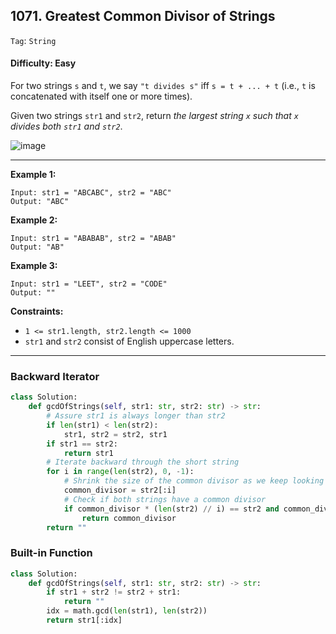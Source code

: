 ## 1071. Greatest Common Divisor of Strings

```Tag```: ```String```

#### Difficulty: Easy

For two strings ```s``` and ```t```, we say ```"t divides s"``` iff ```s = t + ... + t``` (i.e., ```t``` is concatenated with itself one or more times).

Given two strings ```str1``` and ```str2```, return _the largest string ```x``` such that ```x``` divides both ```str1``` and ```str2```_.

![image](https://user-images.githubusercontent.com/35042430/215970545-4684fa06-a2f0-40ba-8c00-94fcf5037e59.png)

---

__Example 1:__
```
Input: str1 = "ABCABC", str2 = "ABC"
Output: "ABC"
```

__Example 2:__
```
Input: str1 = "ABABAB", str2 = "ABAB"
Output: "AB"
```

__Example 3:__
```
Input: str1 = "LEET", str2 = "CODE"
Output: ""
```

__Constraints:__

- ```1 <= str1.length, str2.length <= 1000```
- ```str1``` and ```str2``` consist of English uppercase letters.

---

### Backward Iterator

```Python
class Solution:
    def gcdOfStrings(self, str1: str, str2: str) -> str:
        # Assure str1 is always longer than str2
        if len(str1) < len(str2):
            str1, str2 = str2, str1
        if str1 == str2:
            return str1
        # Iterate backward through the short string
        for i in range(len(str2), 0, -1):
            # Shrink the size of the common divisor as we keep looking
            common_divisor = str2[:i]
            # Check if both strings have a common divisor
            if common_divisor * (len(str2) // i) == str2 and common_divisor * (len(str1) // i) == str1:
                return common_divisor
        return ""
```

### Built-in Function

```Python
class Solution:
    def gcdOfStrings(self, str1: str, str2: str) -> str:
        if str1 + str2 != str2 + str1:
            return ""
        idx = math.gcd(len(str1), len(str2))
        return str1[:idx]
```
